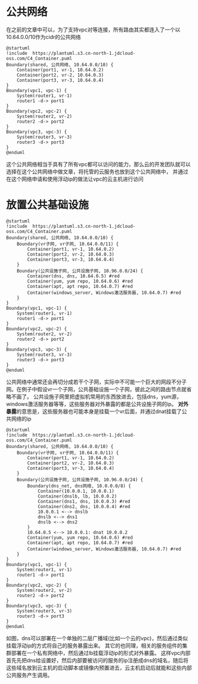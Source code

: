 # 公共网络

在之前的文章中可以，为了支持vpc对等连接，所有路由其实都连入了一个以10.64.0.0/10作为cidr的公共网络

```plantuml
@startuml
!include  https://plantuml.s3.cn-north-1.jdcloud-oss.com/C4_Container.puml
Boundary(shared, 公共网络, 10.64.0.0/10) {
    Container(port1, vr-1, 10.64.0.2)
    Container(port2, vr-2, 10.64.0.3)
    Container(port3, vr-3, 10.64.0.4)
}
Boundary(vpc1, vpc-1) {
    System(router1, vr-1)
    router1 -d-> port1
}
Boundary(vpc2, vpc-2) {
    System(router2, vr-2)
    router2 -d-> port2
}
Boundary(vpc3, vpc-3) {
    System(router3, vr-3)
    router3 -d-> port3
}
@enduml
```

这个公共网络相当于具有了所有vpc都可以访问的能力，那么云的开发团队就可以选择在这个公共网络中做文章，将托管的云服务也放到这个公共网络中，
并通过在这个网络申请和使用浮动ip的做法让vpc的云主机进行访问

# 放置公共基础设施

```plantuml
@startuml
!include  https://plantuml.s3.cn-north-1.jdcloud-oss.com/C4_Container.puml
Boundary(shared, 公共网络, 10.64.0.0/10) {
    Boundary(vr子网, vr子网, 10.64.0.0/11) { 
        Container(port1, vr-1, 10.64.0.2)
        Container(port2, vr-2, 10.64.0.3)
        Container(port3, vr-3, 10.64.0.4)
    }
    Boundary(公共设施子网, 公共设施子网, 10.96.0.0/24) {
        Container(dns, dns, 10.64.0.5) #red
        Container(yum, yum repo, 10.64.0.6) #red
        Container(apt, apt repo, 10.64.0.7) #red
        Container(windows_server, Windows激活服务器, 10.64.0.7) #red
    }
}
Boundary(vpc1, vpc-1) {
    System(router1, vr-1)
    router1 -d-> port1
}
Boundary(vpc2, vpc-2) {
    System(router2, vr-2)
    router2 -d-> port2
}
Boundary(vpc3, vpc-3) {
    System(router3, vr-3)
    router3 -d-> port3
}
@enduml
```

公共网络中通常还会再切分成若干个子网，实际中不可能一个巨大的网段不分子网。在例子中假设vr一个子网，公共基础设施一个子网，彼此之间的路由节点就省略不画了。
公共设施子网里把虚拟机常用的东西放进去，包括dns，yum源，windows激活服务器等等，这些服务器对外暴露的都是公共设施子网的ip。
**对外暴露**的意思是，这些服务器也可能本身是挂载一个vr后面，并通过dnat挂载了公共网络的ip

```plantuml
@startuml
!include  https://plantuml.s3.cn-north-1.jdcloud-oss.com/C4_Container.puml
Boundary(shared, 公共网络, 10.64.0.0/10) {
    Boundary(vr子网, vr子网, 10.64.0.0/11) { 
        Container(port1, vr-1, 10.64.0.2)
        Container(port2, vr-2, 10.64.0.3)
        Container(port3, vr-3, 10.64.0.4)
    }
    Boundary(公共设施子网, 公共设施子网, 10.96.0.0/24) {
        Boundary(dns_net, dns网络, 10.0.0.0/8) {
            Container(10.0.0.1, 10.0.0.1)
            Container(dnslb, lb, 10.0.0.2) 
            Container(dns1, dns, 10.0.0.3) #red
            Container(dns2, dns, 10.0.0.4) #red
            10.0.0.1 <--> dnslb
            dnslb <--> dns1
            dnslb <--> dns2
        }
        10.64.0.5 <--> 10.0.0.1: dnat 10.0.0.2
        Container(yum, yum repo, 10.64.0.6) #red
        Container(apt, apt repo, 10.64.0.7) #red
        Container(windows_server, Windows激活服务器, 10.64.0.7) #red
    }
}
Boundary(vpc1, vpc-1) {
    System(router1, vr-1)
    router1 -d-> port1
}
Boundary(vpc2, vpc-2) {
    System(router2, vr-2)
    router2 -d-> port2
}
Boundary(vpc3, vpc-3) {
    System(router3, vr-3)
    router3 -d-> port3
}
@enduml
```

如图，dns可以部署在一个单独的二层广播域(比如一个云的vpc)，然后通过类似挂载浮动ip的方式将自己的服务暴露出来。
其它的也同理，相关的服务组件的集群部署在一个私有网络中，然后通过lb挂载浮动ip的形式对外暴露。
这样vpc内部首先先把dns给设置好，然后内部要被访问的服务的ip注册成dns的域名，随后将这些域名放到云主机的启动脚本或镜像内预置进去，云主机启动后就能和这些内部公共服务产生调用。



